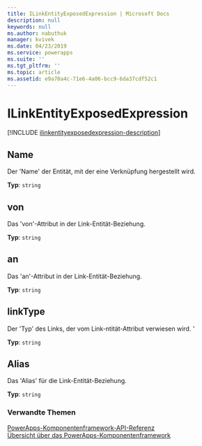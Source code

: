 ```yaml
---
title: ILinkEntityExposedExpression | Microsoft Docs
description: null
keywords: null
ms.author: nabuthuk
manager: kvivek
ms.date: 04/23/2019
ms.service: powerapps
ms.suite: ''
ms.tgt_pltfrm: ''
ms.topic: article
ms.assetid: e9a70a4c-71e6-4a06-bcc9-6da37cdf52c1
---
```


# <a name="ilinkentityexposedexpression"></a>ILinkEntityExposedExpression

[!INCLUDE [ilinkentityexposedexpression-description](includes/ilinkentityexposedexpression-description.md)]

## <a name="name"></a>Name
Der 'Name' der Entität, mit der eine Verknüpfung hergestellt wird.

**Typ**:  `string`

## <a name="from"></a>von

Das 'von'-Attribut in der Link-Entität-Beziehung.

**Typ**:  `string`

## <a name="to"></a>an

Das 'an'-Attribut in der Link-Entität-Beziehung.

**Typ**:  `string`

## <a name="linktype"></a>linkType

Der 'Typ' des Links, der vom Link-ntität-Attribut verwiesen wird. '

**Typ**:  `string`

## <a name="alias"></a>Alias

Das 'Alias' für die Link-Entität-Beziehung.

**Typ**:  `string`

### <a name="related-topics"></a>Verwandte Themen

[PowerApps-Komponentenframework-API-Referenz](../reference/index.md)<br/>
[Übersicht über das PowerApps-Komponentenframework](../overview.md)